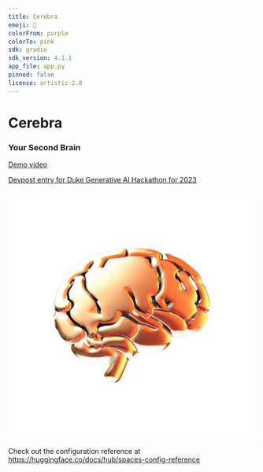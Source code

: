 ```yaml
---
title: Cerebra
emoji: 👀
colorFrom: purple
colorTo: pink
sdk: gradio
sdk_version: 4.1.1
app_file: app.py
pinned: false
license: artistic-2.0
---
```


# Cerebra
### Your Second Brain

[Demo video](https://youtu.be/xNMxStQKBrY)

[Devpost entry for Duke Generative AI Hackathon for 2023](https://devpost.com/software/cerebra-your-digital-health-wellness-assistant)

![logo](imgs/logo.png)


Check out the configuration reference at https://huggingface.co/docs/hub/spaces-config-reference
